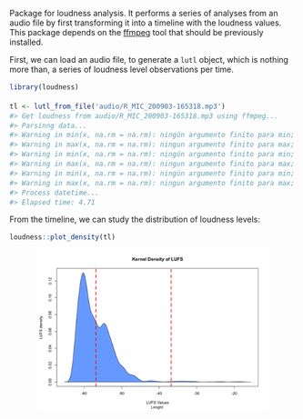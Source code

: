 Package for loudness analysis. It performs a series of analyses from an
audio file by first transforming it into a timeline with the loudness
values. This package depends on the [ffmpeg](https://ffmpeg.org/) tool
that should be previously installed.

First, we can load an audio file, to generate a `lutl` object, which is
nothing more than, a series of loudness level observations per time.

``` r
library(loudness)

tl <- lutl_from_file('audio/R_MIC_200903-165318.mp3')
#> Get loudness from audio/R_MIC_200903-165318.mp3 using ffmpeg... 
#> Parsinng data...
#> Warning in min(x, na.rm = na.rm): ningún argumento finito para min; retornando Inf
#> Warning in max(x, na.rm = na.rm): ningun argumento finito para max; retornando -Inf
#> Warning in min(x, na.rm = na.rm): ningún argumento finito para min; retornando Inf
#> Warning in max(x, na.rm = na.rm): ningun argumento finito para max; retornando -Inf
#> Warning in min(x, na.rm = na.rm): ningún argumento finito para min; retornando Inf
#> Warning in max(x, na.rm = na.rm): ningun argumento finito para max; retornando -Inf
#> Process datetime... 
#> Elapsed time: 4.71
```

From the timeline, we can study the distribution of loudness levels:

``` r
loudness::plot_density(tl)
```

<img src="man/figures/README-density_plot-1.png" width="80%" style="display: block; margin: auto;" />
